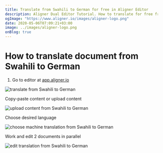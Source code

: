 ```yaml
---
title: Translate from Swahili to German for free in Aligner Editor
description: Aligner Dual Editor Tutorial. How to translate for free from Swahili to German. Aligner is multilingual document management platform. 
ogImage: "https://www.aligner.io/images/aligner-logo.png"
date: 2020-05-06T07:09:21+03:00
image: ../images/aligner-logo.png
onBlog: true
---
```


# How to translate document from Swahili to German

1. Go to editor at [app.aligner.io](https://app.aligner.io "Aligner App web page")

![translate from Swahili to German](../aligner-blank-editor.png "translate from Swahili to German")

Copy-paste content or upload content

![upload content from Swahili to German](../aligner-uploaded-document.png "upload content from Swahili to German")

Choose desired language

![choose machine translation from Swahili to German](../aligner-language-dropdown.png "choose machine translation from Swahili to German")

Work and edit 2 documents in parallel

![edit translation from Swahili to German](../aligner-double-sitded-editor.png "edit translation from Swahili to German")

